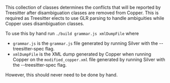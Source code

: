 This collection of classes determines the conflicts that will be reported
by Treesitter after disambiguation classes are removed from Copper. 
This is required as Treesitter elects to use GLR parsing to handle ambiguities
while Copper uses disambiguation classes.

To use this by hand run `./build grammar.js xmlDumpFile` where 
 - `grammar.js` is the `grammar.js` file generated by running Silver with the --treesitter-spec flag.
 - `xmlDumpFile` is the XML dump generated by Copper when running Copper on the `modified_copper.xml` file generated by running Silver with the --treesitter-spec flag.

However, this should never need to be done by hand.
